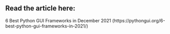<h2>Read the article here:</h2> 
6 Best Python GUI Frameworks in December 2021 (https://pythongui.org/6-best-python-gui-frameworks-in-2021/)

